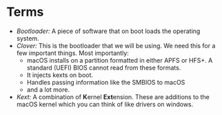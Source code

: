 # Terms

* _Bootloader:_ A piece of software that on boot loads the operating system.
* _Clover:_ This is the bootloader that we will be using. We need this for a few important things. Most importantly:
  * macOS installs on a partition formatted in either APFS or HFS+. A standard \(UEFI\) BIOS cannot read from these formats.
  * It injects kexts on boot.
  * Handles passing information like the SMBIOS to macOS
  * and a lot more.
* _Kext:_ A combination of **K**ernel **Ext**ension. These are additions to the macOS kernel which you can think of like drivers on windows.





